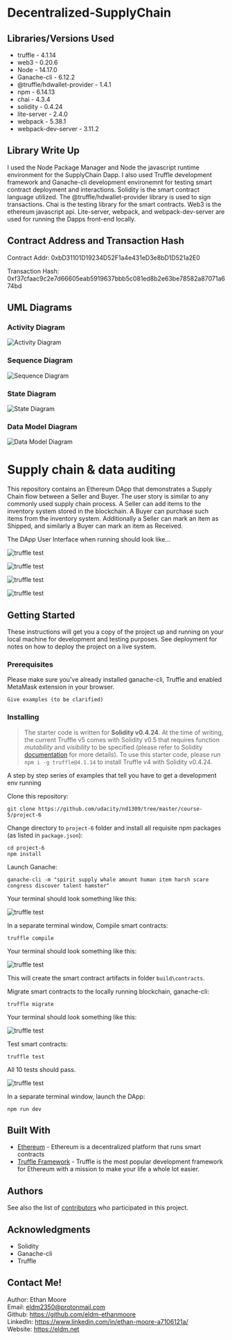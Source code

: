 # Decentralized-SupplyChain

## Libraries/Versions Used

* truffle - 4.1.14
* web3 - 0.20.6
* Node - 14.17.0
* Ganache-cli - 6.12.2
* @truffle/hdwallet-provider - 1.4.1
* npm - 6.14.13
* chai - 4.3.4
* solidity - 0.4.24
* lite-server - 2.4.0
* webpack - 5.38.1
* webpack-dev-server - 3.11.2

## Library Write Up

I used the Node Package Manager and Node the javascript runtime environment for the SupplyChain Dapp. I also used Truffle development framework and Ganache-cli development environemnt for testing smart contract deployment and interactions. Solidity is the smart contract language utilized. The @truffle/hdwallet-provider library is used to sign transactions. Chai is the testing library for the smart contracts. Web3 is the ethereum javascript api. Lite-server, webpack, and webpack-dev-server are used for running the Dapps front-end locally.

## Contract Address and Transaction Hash

Contract Addr: 0xbD31101D19234D52F1a4e431eD3e8bD1D521a2E0

Transaction Hash: 0xf37cfaac9c2e7d66605eab5919637bbb5c081ed8b2e63be78582a87071a674bd

## UML Diagrams

### Activity Diagram

![Activity Diagram](https://github.com/eldm-ethanmoore/Decentralized-SupplyChain/blob/main/Diagrams/ActivityDiagram.PNG)

### Sequence Diagram

![Sequence Diagram](https://github.com/eldm-ethanmoore/Decentralized-SupplyChain/blob/main/Diagrams/SequenceDiagram.PNG)

### State Diagram

![State Diagram](https://github.com/eldm-ethanmoore/Decentralized-SupplyChain/blob/main/Diagrams/StateDiagram.PNG)

### Data Model Diagram

![Data Model Diagram](https://github.com/eldm-ethanmoore/Decentralized-SupplyChain/blob/main/Diagrams/DataModelDiagram.PNG)

# Supply chain & data auditing

This repository contains an Ethereum DApp that demonstrates a Supply Chain flow between a Seller and Buyer. The user story is similar to any commonly used supply chain process. A Seller can add items to the inventory system stored in the blockchain. A Buyer can purchase such items from the inventory system. Additionally a Seller can mark an item as Shipped, and similarly a Buyer can mark an item as Received.

The DApp User Interface when running should look like...

![truffle test](images/ftc_product_overview.png)

![truffle test](images/ftc_farm_details.png)

![truffle test](images/ftc_product_details.png)

![truffle test](images/ftc_transaction_history.png)


## Getting Started

These instructions will get you a copy of the project up and running on your local machine for development and testing purposes. See deployment for notes on how to deploy the project on a live system.

### Prerequisites

Please make sure you've already installed ganache-cli, Truffle and enabled MetaMask extension in your browser.

```
Give examples (to be clarified)
```

### Installing

> The starter code is written for **Solidity v0.4.24**. At the time of writing, the current Truffle v5 comes with Solidity v0.5 that requires function *mutability* and *visibility* to be specified (please refer to Solidity [documentation](https://docs.soliditylang.org/en/v0.5.0/050-breaking-changes.html) for more details). To use this starter code, please run `npm i -g truffle@4.1.14` to install Truffle v4 with Solidity v0.4.24. 

A step by step series of examples that tell you have to get a development env running

Clone this repository:

```
git clone https://github.com/udacity/nd1309/tree/master/course-5/project-6
```

Change directory to ```project-6``` folder and install all requisite npm packages (as listed in ```package.json```):

```
cd project-6
npm install
```

Launch Ganache:

```
ganache-cli -m "spirit supply whale amount human item harsh scare congress discover talent hamster"
```

Your terminal should look something like this:

![truffle test](images/ganache-cli.png)

In a separate terminal window, Compile smart contracts:

```
truffle compile
```

Your terminal should look something like this:

![truffle test](images/truffle_compile.png)

This will create the smart contract artifacts in folder ```build\contracts```.

Migrate smart contracts to the locally running blockchain, ganache-cli:

```
truffle migrate
```

Your terminal should look something like this:

![truffle test](images/truffle_migrate.png)

Test smart contracts:

```
truffle test
```

All 10 tests should pass.

![truffle test](images/truffle_test.png)

In a separate terminal window, launch the DApp:

```
npm run dev
```

## Built With

* [Ethereum](https://www.ethereum.org/) - Ethereum is a decentralized platform that runs smart contracts
* [Truffle Framework](http://truffleframework.com/) - Truffle is the most popular development framework for Ethereum with a mission to make your life a whole lot easier.


## Authors

See also the list of [contributors](https://github.com/your/project/contributors.md) who participated in this project.

## Acknowledgments

* Solidity
* Ganache-cli
* Truffle

## Contact Me!
Author: Ethan Moore  
Email: eldm2350@protonmail.com  
Github: https://github.com/eldm-ethanmoore  
LinkedIn: https://www.linkedin.com/in/ethan-moore-a7106121a/  
Website: https://eldm.net
